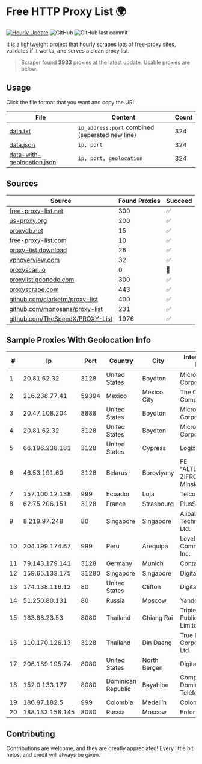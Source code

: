 
# Free HTTP Proxy List 🌍

[![Hourly Update](https://github.com/mertguvencli/http-proxy-list/actions/workflows/main.yml/badge.svg?branch=main)](https://github.com/mertguvencli/http-proxy-list/actions/workflows/main.yml)
![GitHub](https://img.shields.io/github/license/mertguvencli/http-proxy-list)
![GitHub last commit](https://img.shields.io/github/last-commit/mertguvencli/http-proxy-list)

It is a lightweight project that hourly scrapes lots of free-proxy sites, validates if it works, and serves a clean proxy list.


> Scraper found **3933** proxies at the latest update. Usable proxies are below.

## Usage

Click the file format that you want and copy the URL.


|File|Content|Count|
|----|-------|-----|
|[data.txt](https://raw.githubusercontent.com/mertguvencli/http-proxy-list/main/proxy-list/data.txt)|`ip_address:port` combined (seperated new line)|324|
|[data.json](https://raw.githubusercontent.com/mertguvencli/http-proxy-list/main/proxy-list/data.json)|`ip, port`|324|
|[data-with-geolocation.json](https://raw.githubusercontent.com/mertguvencli/http-proxy-list/main/proxy-list/data-with-geolocation.json)|`ip, port, geolocation`|324|

## Sources

|Source|Found Proxies|Succeed|
|------|-------------|-------|
|[free-proxy-list.net](https://free-proxy-list.net)|300|✅|
|[us-proxy.org](https://www.us-proxy.org)|200|✅|
|[proxydb.net](http://proxydb.net)|15|✅|
|[free-proxy-list.com](https://free-proxy-list.com/?page=&port=&type%5B%5D=http&type%5B%5D=https&up_time=0&search=Search)|10|✅|
|[proxy-list.download](https://www.proxy-list.download/HTTP)|26|✅|
|[vpnoverview.com](https://vpnoverview.com/privacy/anonymous-browsing/free-proxy-servers)|32|✅|
|[proxyscan.io](https://www.proxyscan.io)|0|🚫|
|[proxylist.geonode.com](https://proxylist.geonode.com/api/proxy-list?limit=300&page=1&sort_by=lastChecked&sort_type=desc&protocols=http,https)|300|✅|
|[proxyscrape.com](https://api.proxyscrape.com/v2/?request=displayproxies&protocol=http&timeout=10000&country=all&ssl=all&anonymity=all)|443|✅|
|[github.com/clarketm/proxy-list](https://raw.githubusercontent.com/clarketm/proxy-list/master/proxy-list-raw.txt)|400|✅|
|[github.com/monosans/proxy-list](https://raw.githubusercontent.com/monosans/proxy-list/main/proxies/http.txt)|231|✅|
|[github.com/TheSpeedX/PROXY-List](https://raw.githubusercontent.com/TheSpeedX/PROXY-List/master/http.txt)|1976|✅|


## Sample Proxies With Geolocation Info

|#|Ip|Port|Country|City|Internet Service Provider|
|-|--|----|-------|----|-------------------------|
|1|20.81.62.32|3128|United States|Boydton|Microsoft Corporation|
|2|216.238.77.41|59394|Mexico|Mexico City|The Constant Company|
|3|20.47.108.204|8888|United States|Boydton|Microsoft Corporation|
|4|20.81.62.32|3128|United States|Boydton|Microsoft Corporation|
|5|66.196.238.181|3128|United States|Cypress|Logix|
|6|46.53.191.60|3128|Belarus|Borovlyany|FE "ALTERNATIVNAYA ZIFROVAYA SET" Minsk|
|7|157.100.12.138|999|Ecuador|Loja|Telconet S.A|
|8|62.75.206.151|3128|France|Strasbourg|PlusServer GmbH|
|9|8.219.97.248|80|Singapore|Singapore|Alibaba (US) Technology Co., Ltd.|
|10|204.199.174.67|999|Peru|Arequipa|Level 3 Communications, Inc.|
|11|79.143.179.141|3128|Germany|Munich|Contabo GmbH|
|12|159.65.133.175|31280|Singapore|Singapore|DigitalOcean, LLC|
|13|174.138.116.12|80|United States|Clifton|DigitalOcean, LLC|
|14|51.250.80.131|80|Russia|Moscow|Yandex.Cloud LLC|
|15|183.88.23.53|8080|Thailand|Chiang Rai|Triple T Broadband Public Company Limited|
|16|110.170.126.13|3128|Thailand|Din Daeng|True Internet Corporation CO. Ltd.|
|17|206.189.195.74|8080|United States|North Bergen|DigitalOcean, LLC|
|18|152.0.133.177|8080|Dominican Republic|Bayahibe|Compañía Dominicana de Teléfonos S. A.|
|19|186.97.182.5|999|Colombia|Medellín|Colombia Móvil|
|20|188.133.158.145|8080|Russia|Moscow|Enforta-MSK|



## Contributing

Contributions are welcome, and they are greatly appreciated! Every
little bit helps, and credit will always be given.

